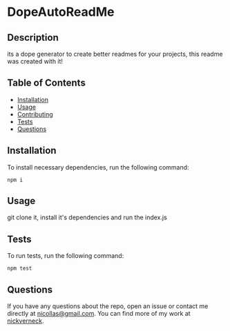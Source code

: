 # DopeAutoReadMe

## Description
its a dope generator to create better readmes for your projects, this readme was created with it!
## Table of Contents 
* [Installation](#installation)
* [Usage](#usage)
* [Contributing](#contributing)
* [Tests](#tests)
* [Questions](#questions)
## Installation
To install necessary dependencies, run the following command:
```
npm i
```
## Usage
git clone it, install it's dependencies and run the index.js
## Tests
To run tests, run the following command:
```
npm test
```
## Questions
If you have any questions about the repo, open an issue or contact me directly at nicollas@gmail.com. 
You can find more of my work at [nickverneck](https://github.com/nickverneck/).

